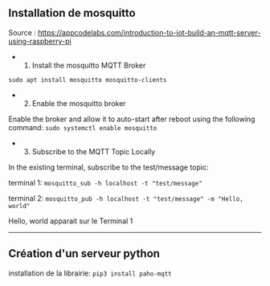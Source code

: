 ## Installation de mosquitto

Source : 
https://appcodelabs.com/introduction-to-iot-build-an-mqtt-server-using-raspberry-pi

- 1. Install the mosquitto MQTT Broker

`sudo apt install mosquitto mosquitto-clients`

- 2. Enable the mosquitto broker

Enable the broker and allow it to auto-start after reboot using the following command:
`sudo systemctl enable mosquitto`

- 3. Subscribe to the MQTT Topic Locally

In the existing terminal, subscribe to the test/message topic:

terminal 1:
`mosquitto_sub -h localhost -t "test/message"`

terminal 2:
`mosquitto_pub -h localhost -t "test/message" -m "Hello, world"`

Hello, world apparait sur le Terminal 1

---------------------------------------------------------

## Création d'un serveur python

installation de la librairie: 
`pip3 install paho-mqtt`

